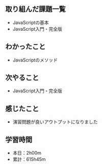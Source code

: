 ## 取り組んだ課題一覧
- JavaScriptの基本
- JavaScript入門・完全版
## わかったこと
- JavaScriptのメソッド
## 次やること
- JavaScript入門・完全版
## 感じたこと
- 演習問題が良いアウトプットになりました
## 学習時間
- 本日：2h00m
- 累計：615h45m
